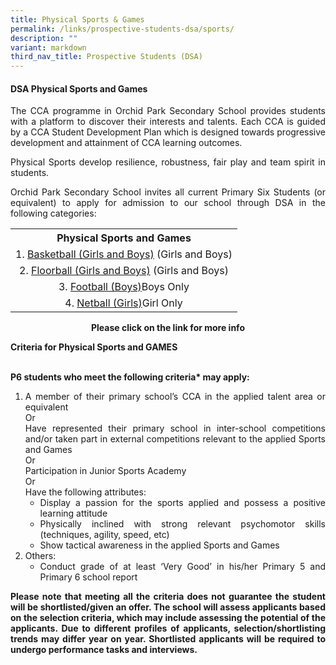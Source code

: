 ```yaml
---
title: Physical Sports & Games
permalink: /links/prospective-students-dsa/sports/
description: ""
variant: markdown
third_nav_title: Prospective Students (DSA)
---
```

<div align="justify">

<h4>DSA Physical Sports and Games</h4>

<p>The CCA programme in Orchid Park Secondary School provides students with a platform to discover their interests and talents. Each CCA is guided by a CCA Student Development Plan which is designed towards progressive development and attainment of CCA learning outcomes.</p>

<p>Physical Sports develop resilience, robustness, fair play and team spirit in students.</p>

<p>Orchid Park Secondary School invites all current Primary Six Students (or equivalent) to apply for admission to our school through DSA in the following categories:</p>

<table style="margin-left: auto; margin-right: auto;">
<tbody>
<tr>
<th style="text-align: center;">Physical Sports and Games</th>
</tr>
<tr>
<td style="text-align: center;">1.&nbsp;<a href="/cca/basketball/" target="_blank" rel="noopener">Basketball (Girls and Boys)</a>&nbsp;(Girls and Boys)</td>
</tr>
<tr>
<td style="text-align: center;">2.&nbsp;<a href="/cca/floorball/" target="_blank" rel="noopener">Floorball (Girls and Boys)</a>&nbsp;(Girls and Boys)</td>
</tr>
<tr>
<td style="text-align: center;">3.&nbsp;<a href="/cca/football/" target="_blank" rel="noopener">Football (Boys)</a>Boys Only</td>
</tr>
<tr>
<td style="text-align: center;">4.&nbsp;<a href="/cca/netball/" target="_blank" rel="noopener">Netball (Girls)</a>Girl Only</td>
</tr>
</tbody>
</table>

<p style="text-align: center;"><strong>Please click on the link for more info</strong></p>

<strong>Criteria for Physical Sports and GAMES

<br>P6 students who meet the following criteria* may apply:</strong>

<ol><li>A member of their primary school’s CCA in the applied talent area or equivalent<br>Or<br>Have represented their primary school in inter-school competitions and/or taken part in external competitions relevant to the applied Sports and Games<br>Or<br>Participation in Junior Sports Academy<br>Or<br>Have the following attributes:
<ul><li>Display a passion for the sports applied and possess a positive learning attitude
</li><li>Physically inclined with strong relevant psychomotor skills (techniques, agility, speed, etc)
</li><li>Show tactical awareness in the applied Sports and Games</li></ul>
</li><li>Others:
	<ul><li>Conduct grade of at least ‘Very Good’ in his/her Primary 5 and Primary 6 school report</li></ul></li></ol>

<p><strong>Please note that meeting all the criteria does not guarantee the student will be shortlisted/given an offer. The school will assess applicants based on the selection criteria, which may include assessing the potential of the applicants. Due to different profiles of applicants, selection/shortlisting trends may differ year on year. Shortlisted applicants will be required to undergo performance tasks and interviews.</strong></p>
	
</div>